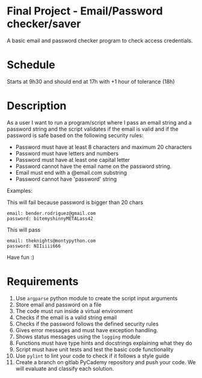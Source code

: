 #  Final Project - Email/Password checker/saver

A basic email and password checker program to check access credentials.

# Schedule

Starts at 9h30 and should end at 17h with +1 hour of tolerance (18h)

# Description

As a user I want to run a program/script where I pass an email string and a password string and the script validates if the email is valid and if the password is safe based on the following security rules:

* Password must have at least 8 characters and maximum 20 characters
* Password must have letters and numbers
* Password must have at least one capital letter
* Password cannot have the email name on the password string.
* Email must end with a @email.com substring
* Password cannot have 'password' string

Examples:

This will fail because password is bigger than 20 chars
```
email: bender.rodriguez@gmail.com
password: bitemyshinnyMETALass42
```

This will pass
```
email: theknights@montypython.com
password: NIIiiii666
```

Have fun :)

# Requirements
1. Use ```argparse``` python module to create the script input arguments
2. Store email and password on a file
3. The code must run inside a virtual environment
4. Checks if the email is a valid string email
5. Checks if the password follows the defined security rules
6. Gives error messages and must have exception handling.
7. Shows status messages using the ```logging``` module
8. Functions must have type hints and docstrings explaining what they do
9. Script must have unit tests and test the basic code functionality
10. Use ```pylint``` to lint your code to check if it follows a style guide
11. Create a branch on gitlab PyCademy repository and push your code. We will evaluate and classify each solution.
